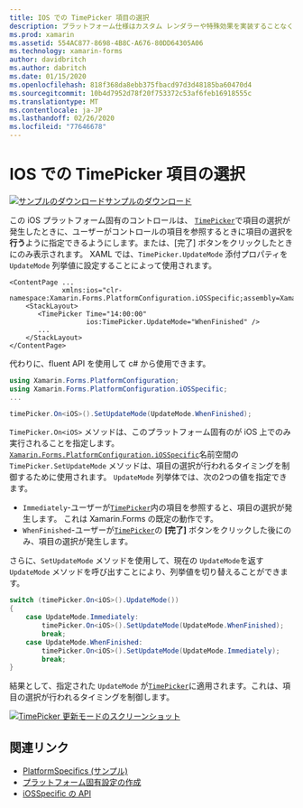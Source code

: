 ```yaml
---
title: IOS での TimePicker 項目の選択
description: プラットフォーム仕様はカスタム レンダラーや特殊効果を実装することなく、特定のプラットフォームでのみ利用できる機能の使用を可能にします。 この記事では、TimePicker で項目の選択が行われるタイミングを制御する iOS プラットフォーム固有のを使用する方法について説明します。
ms.prod: xamarin
ms.assetid: 554AC877-8698-4B8C-A676-80DD64305A06
ms.technology: xamarin-forms
author: davidbritch
ms.author: dabritch
ms.date: 01/15/2020
ms.openlocfilehash: 818f368da8ebb375fbacd97d3d48185ba60470d4
ms.sourcegitcommit: 10b4d7952d78f20f753372c53af6feb16918555c
ms.translationtype: MT
ms.contentlocale: ja-JP
ms.lasthandoff: 02/26/2020
ms.locfileid: "77646678"
---
```

# <a name="timepicker-item-selection-on-ios"></a>IOS での TimePicker 項目の選択

[![サンプルのダウンロード](~/media/shared/download.png)サンプルのダウンロード](https://docs.microsoft.com/samples/xamarin/xamarin-forms-samples/userinterface-platformspecifics)

この iOS プラットフォーム固有のコントロールは、 [`TimePicker`](xref:Xamarin.Forms.TimePicker)で項目の選択が発生したときに、ユーザーがコントロールの項目を参照するときに項目の選択を**行う**ように指定できるようにします。または、[完了] ボタンをクリックしたときにのみ表示されます。 XAML では、`TimePicker.UpdateMode` 添付プロパティを `UpdateMode` 列挙値に設定することによって使用されます。

```xaml
<ContentPage ...
             xmlns:ios="clr-namespace:Xamarin.Forms.PlatformConfiguration.iOSSpecific;assembly=Xamarin.Forms.Core">
    <StackLayout>
       <TimePicker Time="14:00:00"
                   ios:TimePicker.UpdateMode="WhenFinished" />
       ...
    </StackLayout>
</ContentPage>
```

代わりに、fluent API を使用して c# から使用できます。

```csharp
using Xamarin.Forms.PlatformConfiguration;
using Xamarin.Forms.PlatformConfiguration.iOSSpecific;
...

timePicker.On<iOS>().SetUpdateMode(UpdateMode.WhenFinished);
```

`TimePicker.On<iOS>` メソッドは、このプラットフォーム固有のが iOS 上でのみ実行されることを指定します。 [`Xamarin.Forms.PlatformConfiguration.iOSSpecific`](xref:Xamarin.Forms.PlatformConfiguration.iOSSpecific)名前空間の `TimePicker.SetUpdateMode` メソッドは、項目の選択が行われるタイミングを制御するために使用されます。 `UpdateMode` 列挙体では、次の2つの値を指定できます。

- `Immediately`-ユーザーが[`TimePicker`](xref:Xamarin.Forms.TimePicker)内の項目を参照すると、項目の選択が発生します。 これは Xamarin.Forms の既定の動作です。
- `WhenFinished`-ユーザーが[`TimePicker`](xref:Xamarin.Forms.TimePicker)の **[完了]** ボタンをクリックした後にのみ、項目の選択が発生します。

さらに、`SetUpdateMode` メソッドを使用して、現在の `UpdateMode`を返す `UpdateMode` メソッドを呼び出すことにより、列挙値を切り替えることができます。

```csharp
switch (timePicker.On<iOS>().UpdateMode())
{
    case UpdateMode.Immediately:
        timePicker.On<iOS>().SetUpdateMode(UpdateMode.WhenFinished);
        break;
    case UpdateMode.WhenFinished:
        timePicker.On<iOS>().SetUpdateMode(UpdateMode.Immediately);
        break;
}
```

結果として、指定された `UpdateMode` が[`TimePicker`](xref:Xamarin.Forms.TimePicker)に適用されます。これは、項目の選択が行われるタイミングを制御します。

[![TimePicker 更新モードのスクリーンショット](timepicker-selection-images/timepicker-updatemode.png "TimePicker UpdateMode プラットフォーム固有")](timepicker-selection-images/timepicker-updatemode-large.png#lightbox "TimePicker UpdateMode プラットフォーム固有")

## <a name="related-links"></a>関連リンク

- [PlatformSpecifics (サンプル)](https://docs.microsoft.com/samples/xamarin/xamarin-forms-samples/userinterface-platformspecifics)
- [プラットフォーム固有設定の作成](~/xamarin-forms/platform/platform-specifics/index.md#creating-platform-specifics)
- [iOSSpecific の API](xref:Xamarin.Forms.PlatformConfiguration.iOSSpecific)
